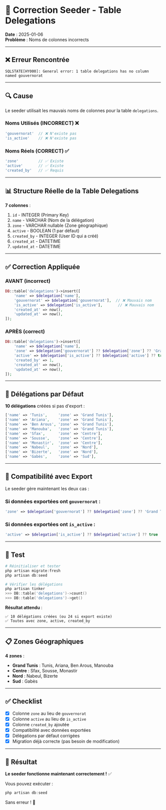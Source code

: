 # 🔧 Correction Seeder - Table Delegations

**Date** : 2025-01-06  
**Problème** : Noms de colonnes incorrects

---

## ❌ Erreur Rencontrée

```
SQLSTATE[HY000]: General error: 1 table delegations has no column named gouvernorat
```

---

## 🔍 Cause

Le seeder utilisait les mauvais noms de colonnes pour la table `delegations`.

### Noms Utilisés (INCORRECT) ❌
```php
'gouvernorat'  // ❌ N'existe pas
'is_active'    // ❌ N'existe pas
```

### Noms Réels (CORRECT) ✅
```php
'zone'         // ✅ Existe
'active'       // ✅ Existe
'created_by'   // ✅ Requis
```

---

## 📊 Structure Réelle de la Table Delegations

**7 colonnes** :
1. `id` - INTEGER (Primary Key)
2. `name` - VARCHAR (Nom de la délégation)
3. `zone` - VARCHAR nullable (Zone géographique)
4. `active` - BOOLEAN (1 par défaut)
5. `created_by` - INTEGER (User ID qui a créé)
6. `created_at` - DATETIME
7. `updated_at` - DATETIME

---

## ✅ Correction Appliquée

### AVANT (incorrect)
```php
DB::table('delegations')->insert([
    'name' => $delegation['name'],
    'gouvernorat' => $delegation['gouvernorat'],  // ❌ Mauvais nom
    'is_active' => $delegation['is_active'],       // ❌ Mauvais nom
    'created_at' => now(),
    'updated_at' => now(),
]);
```

### APRÈS (correct)
```php
DB::table('delegations')->insert([
    'name' => $delegation['name'],
    'zone' => $delegation['gouvernorat'] ?? $delegation['zone'] ?? 'Grand Tunis',  // ✅ Bon nom
    'active' => $delegation['is_active'] ?? $delegation['active'] ?? true,         // ✅ Bon nom
    'created_by' => 1,                                                              // ✅ Ajouté
    'created_at' => now(),
    'updated_at' => now(),
]);
```

---

## 📝 Délégations par Défaut

**10 délégations** créées si pas d'export :

```php
['name' => 'Tunis',     'zone' => 'Grand Tunis'],
['name' => 'Ariana',    'zone' => 'Grand Tunis'],
['name' => 'Ben Arous', 'zone' => 'Grand Tunis'],
['name' => 'Manouba',   'zone' => 'Grand Tunis'],
['name' => 'Sfax',      'zone' => 'Centre'],
['name' => 'Sousse',    'zone' => 'Centre'],
['name' => 'Monastir',  'zone' => 'Centre'],
['name' => 'Nabeul',    'zone' => 'Nord'],
['name' => 'Bizerte',   'zone' => 'Nord'],
['name' => 'Gabès',     'zone' => 'Sud'],
```

---

## 🔄 Compatibilité avec Export

Le seeder gère maintenant les deux cas :

### Si données exportées ont `gouvernorat` :
```php
'zone' => $delegation['gouvernorat'] ?? $delegation['zone'] ?? 'Grand Tunis'
```

### Si données exportées ont `is_active` :
```php
'active' => $delegation['is_active'] ?? $delegation['active'] ?? true
```

---

## 🧪 Test

```powershell
# Réinitialiser et tester
php artisan migrate:fresh
php artisan db:seed

# Vérifier les délégations
php artisan tinker
>>> DB::table('delegations')->count()
>>> DB::table('delegations')->get()
```

**Résultat attendu** :
```
✅ 10 délégations créées (ou 24 si export existe)
✅ Toutes avec zone, active, created_by
```

---

## 📋 Zones Géographiques

**4 zones** :
- **Grand Tunis** : Tunis, Ariana, Ben Arous, Manouba
- **Centre** : Sfax, Sousse, Monastir
- **Nord** : Nabeul, Bizerte
- **Sud** : Gabès

---

## ✅ Checklist

- [x] Colonne `zone` au lieu de `gouvernorat`
- [x] Colonne `active` au lieu de `is_active`
- [x] Colonne `created_by` ajoutée
- [x] Compatibilité avec données exportées
- [x] Délégations par défaut corrigées
- [x] Migration déjà correcte (pas besoin de modification)

---

## 🎯 Résultat

**Le seeder fonctionne maintenant correctement !** ✅

Vous pouvez exécuter :
```powershell
php artisan db:seed
```

Sans erreur ! 🎉
